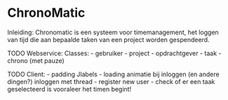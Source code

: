 ChronoMatic
===========

Inleiding:
Chronomatic is een systeem voor timemanagement, het loggen van tijd die aan bepaalde taken van een project worden gespendeerd.


TODO Webservice:
  Classes:
    - gebruiker
    - project
    - opdrachtgever
    - taak
    - chrono (met pauze)

TODO Client:
	- padding Jlabels
	- loading animatie bij inloggen (en andere dingen?) inloggen met thread
	- register new user
	- check of er een taak geselecteerd is vooraleer het timen begint!